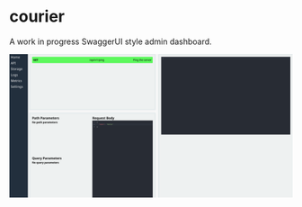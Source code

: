 # courier

A work in progress SwaggerUI style admin dashboard.

![Current front end sample](screenshot.png)
